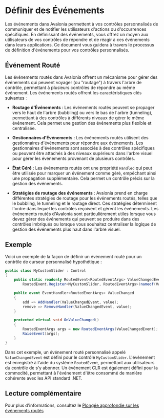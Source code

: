 # Définir des Événements

Les événements dans Avalonia permettent à vos contrôles personnalisés de communiquer et de notifier les utilisateurs d'actions ou d'occurrences spécifiques. En définissant des événements, vous offrez un moyen aux utilisateurs de vos contrôles de répondre et de réagir à ces événements dans leurs applications. Ce document vous guidera à travers le processus de définition d'événements pour vos contrôles personnalisés.

## Événement Routé

Les événements routés dans Avalonia offrent un mécanisme pour gérer des événements qui peuvent voyager (ou "routage") à travers l'arbre de contrôle, permettant à plusieurs contrôles de répondre au même événement. Les événements routés offrent les caractéristiques clés suivantes :

- **Routage d'Événements** : Les événements routés peuvent se propager vers le haut de l'arbre (bubbling) ou vers le bas de l'arbre (tunneling), permettant à des contrôles à différents niveaux de gérer le même événement. Cela permet une gestion des événements plus flexible et centralisée.

- **Gestionnaires d'Événements** : Les événements routés utilisent des gestionnaires d'événements pour répondre aux événements. Les gestionnaires d'événements sont associés à des contrôles spécifiques ou peuvent être attachés à des niveaux supérieurs dans l'arbre visuel pour gérer les événements provenant de plusieurs contrôles.

- **État Géré** : Les événements routés ont une propriété `Handled` qui peut être utilisée pour marquer un événement comme géré, empêchant ainsi une propagation supplémentaire. Cela permet un contrôle précis sur la gestion des événements.

- **Stratégies de routage des événements** : Avalonia prend en charge différentes stratégies de routage pour les événements routés, telles que le bubbling, le tunneling et le routage direct. Ces stratégies déterminent l'ordre dans lequel les contrôles reçoivent et gèrent les événements. Les événements routés d'Avalonia sont particulièrement utiles lorsque vous devez gérer des événements qui peuvent se produire dans des contrôles imbriqués ou lorsque vous souhaitez centraliser la logique de gestion des événements plus haut dans l'arbre visuel.

## Exemple

Voici un exemple de la façon de définir un événement routé pour un contrôle de curseur personnalisé hypothétique :

```csharp
public class MyCustomSlider : Control
{
    public static readonly RoutedEvent<RoutedEventArgs> ValueChangedEvent =
        RoutedEvent.Register<MyCustomSlider, RoutedEventArgs>(nameof(ValueChanged), RoutingStrategies.Direct);

    public event EventHandler<RoutedEventArgs> ValueChanged
    {
        add => AddHandler(ValueChangedEvent, value);
        remove => RemoveHandler(ValueChangedEvent, value);
    }

    protected virtual void OnValueChanged()
    {
        RoutedEventArgs args = new RoutedEventArgs(ValueChangedEvent);
        RaiseEvent(args);
    }
}
```

Dans cet exemple, un événement routé personnalisé appelé `ValueChangedEvent` est défini pour le contrôle `MyCustomSlider`. L'événement est enregistré à l'aide du système `RoutedEvent`, permettant aux utilisateurs du contrôle de s'y abonner. Un événement CLR est également défini pour la commodité, permettant à l'événement d'être consommé de manière cohérente avec les API standard .NET.

## Lecture complémentaire

Pour plus d'informations, consultez le [Plongée approfondie sur les événements routés](../../../../concepts/input/routed-events.md)
